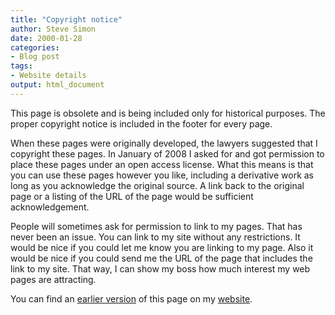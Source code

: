 ```yaml
---
title: "Copyright notice"
author: Steve Simon
date: 2000-01-28
categories:
- Blog post
tags:
- Website details
output: html_document
---
```


This page is obsolete and is being included only for historical purposes. The proper copyright notice is included in the footer for every page.

When these pages were originally developed, the lawyers suggested that I copyright these pages. In January of 2008 I asked for and got  permission to place these pages under an open access license. What this  means is that you can use these pages however you like, including a  derivative work as long as you acknowledge the original source. A link  back to the original page or a listing of the URL of the page would be  sufficient acknowledgement.

People will sometimes ask for permission to link to my pages. That has  never been an issue. You can link to my site without any restrictions. It would be nice if you could let me  know you are linking to my page. Also it would be nice if you could send me the URL of the  page that includes the link to my site. That way, I can show my boss how much interest my web  pages are attracting.


You can find an [earlier version][sim1] of this page on my [website][sim2].

[sim1]: http://www.pmean.com/00/copyright.html
[sim2]: http://www.pmean.com
